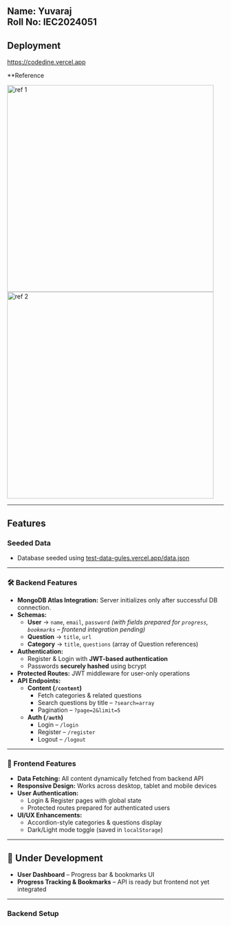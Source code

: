 Name: Yuvaraj  
**Roll No:** IEC2024051
--
## Deployment
https://codedine.vercel.app

**Reference

<img width="480" height="" alt="ref 1" src="https://github.com/user-attachments/assets/450d5c3f-f717-40c2-840c-835574fe09b7" />
<img width="480" height="" alt="ref 2" src="https://github.com/user-attachments/assets/b257ea94-81ec-45ef-a4e6-7c58e003d095" />

---

##  Features

###  Seeded Data
- Database seeded using [test-data-gules.vercel.app/data.json](https://test-data-gules.vercel.app/data.json)

---

### 🛠 Backend Features
- **MongoDB Atlas Integration:** Server initializes only after successful DB connection.  
- **Schemas:**
  - **User** → `name`, `email`, `password` *(with fields prepared for `progress`, `bookmarks` – frontend integration pending)*  
  - **Question** → `title`, `url`  
  - **Category** → `title`, `questions` (array of Question references)  
- **Authentication:**
  - Register & Login with **JWT-based authentication**  
  - Passwords **securely hashed** using bcrypt  
- **Protected Routes:** JWT middleware for user-only operations  
- **API Endpoints:**
  - **Content (`/content`)**
    - Fetch categories & related questions  
    - Search questions by title – `?search=array`  
    - Pagination – `?page=2&limit=5`  
  - **Auth (`/auth`)**
    - Login – `/login`  
    - Register – `/register`  
    - Logout – `/logout`  

---

### 🎨 Frontend Features
- **Data Fetching:** All content dynamically fetched from backend API  
- **Responsive Design:** Works across desktop, tablet and mobile devices  
- **User Authentication:**  
  - Login & Register pages with global state  
  - Protected routes prepared for authenticated users  
- **UI/UX Enhancements:**  
  - Accordion-style categories & questions display  
  - Dark/Light mode toggle (saved in `localStorage`)  

---

## 🚧 Under Development
- **User Dashboard** – Progress bar & bookmarks UI  
- **Progress Tracking & Bookmarks** – API is ready but frontend not yet integrated   

---

### Backend Setup
